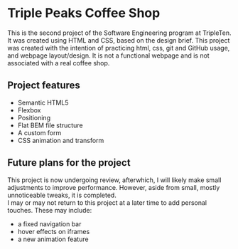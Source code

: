 # Triple Peaks Coffee Shop

This is the second project of the Software Engineering program at TripleTen. It was created using HTML and CSS, based on the design brief. This project was created with the intention of practicing html, css, git and GitHub usage, and webpage layout/design. It is not a functional webpage and is not associated with a real coffee shop.

## Project features

- Semantic HTML5
- Flexbox
- Positioning
- Flat BEM file structure
- A custom form
- CSS animation and transform

## Future plans for the project

This project is now undergoing review, afterwhich, I will likely make small adjustments to improve performance. However, aside from small, mostly unnoticeable tweaks, it is completed.  
 I may or may not return to this project at a later time to add personal touches. These may include:

- a fixed navigation bar
- hover effects on iframes
- a new animation feature
